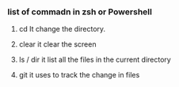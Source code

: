 ### list of commadn in zsh or Powershell

1. cd 
 It change the directory. 

2. clear
it clear the screen

3. ls / dir 
it list all the files in the current directory 

4. git 
it uses to track the change in files 
